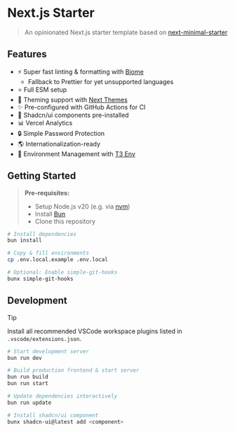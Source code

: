 # Next.js Starter

> An opinionated Next.js starter template based on [next-minimal-starter](https://github.com/ixahmedxi/next-minimal-starter)

## Features

- ⚡️ Super fast linting & formatting with [Biome](https://biomejs.dev)
  - Fallback to Prettier for yet unsupported languages
- ⭐️ Full ESM setup
- 🌚 Theming support with [Next Themes](https://github.com/pacocoursey/next-themes)
- ✨ Pre-configured with GitHub Actions for CI
- 💅 Shadcn/ui components pre-installed
- 📊 Vercel Analytics
- 🔒 Simple Password Protection
- 🌎 Internationalization-ready
- 🔑 Environment Management with [T3 Env](https://env.t3.gg/)

## Getting Started

> **Pre-requisites:**
>
> - Setup Node.js v20 (e.g. via [nvm](https://github.com/nvm-sh/nvm))
> - Install [Bun](https://bun.sh/)
> - Clone this repository

```bash
# Install dependencies
bun install

# Copy & fill environments
cp .env.local.example .env.local

# Optional: Enable simple-git-hooks
bunx simple-git-hooks
```

## Development

> [!TIP]  
> Install all recommended VSCode workspace plugins listed in `.vscode/extensions.json`.

```bash
# Start development server
bun run dev

# Build production frontend & start server
bun run build
bun run start

# Update dependencies interactively
bun run update

# Install shadcn/ui component
bunx shadcn-ui@latest add <component>
```
